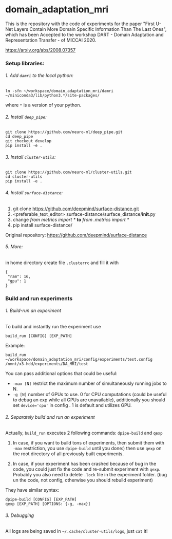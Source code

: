 # domain_adaptation_mri

This is the repository with the code of experiments for the paper "First U-Net Layers Contain More Domain Specific Information Than The Last Ones", which has been Accepted to the workshop DART - Domain Adaptation and Representation Transfer - of MICCAI 2020.

https://arxiv.org/abs/2008.07357


### Setup libraries:

###### 1. Add `damri` to the local python:
```
ln -sfn ~/workspace/domain_adaptation_mri/damri ~/miniconda3/lib/python3.*/site-packages/
``` 
where `*` is a version of your python.

###### 2. Install `deep_pipe`:
```
git clone https://github.com/neuro-ml/deep_pipe.git
cd deep_pipe
git checkout develop
pip install -e .
```

###### 3. Install `cluster-utils`:
```
git clone https://github.com/neuro-ml/cluster-utils.git
cd cluster-utils
pip install -e .
```

###### 4. Install `surface-distance`:
1) git clone https://github.com/deepmind/surface-distance.git
2) <preferable_text_editor> surface-distance/surface_distance/__init__.py
3) change _from metrics import *_ __to__ _from .metrics import *_
4) pip install surface-distance/

Original repository: https://github.com/deepmind/surface-distance

###### 5. More:
in home directory create file `.clusterrc` and fill it with
```
{
 "ram": 16,
 "gpu": 1
}

``` 

### Build and run experiments

###### 1. Build-run an experiment

To build and instantly run the experiment use
```
build_run [CONFIG] [EXP_PATH]
```

Example:
```
build_run ~/workspace/domain_adaptation_mri/config/experiments/test.config /nmnt/x3-hdd/experiments/DA_MRI/test
```

You can pass additional options that could be useful:
- `-max [N]` restrict the maximum number of simultaneously running jobs to N.
- `-g [N]` number of GPUs to use. 0 for CPU computations (could be useful 
to debug an exp while all GPUs are unavailable), additionally you should set
 `device='cpu'` in config . 1 is default and utilizes GPU.
 
###### 2. Separately build and run an experiment

Actually, `build_run` executes 2 following commands: `dpipe-build` and `qexp`

1. In case, if you want to build tons of experiments, then submit them with `-max`
restriction, you use `dpipe-build` until you done:) then use `qexp` on the root
directory of all previously built experiments.

2. In case, if your experiment has been crashed because of bug in the code, you
could just fix the code and re-submit experiment with `qexp`. Probably you also 
need to delete `.lock` file in the experiment folder.
(bug un the code, not config, otherwise you should rebuild experiment)  

They have similar syntax:

```
dpipe-build [CONFIG] [EXP_PATH]
qexp [EXP_PATH] [OPTIONS: {-g, -max}]
```

###### 3. Debugging

All logs are being saved in `~/.cache/cluster-utils/logs`, just `cat` it!
